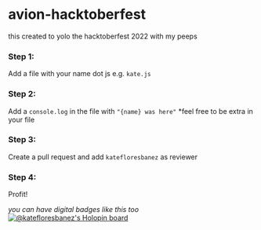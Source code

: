 # avion-hacktoberfest
this created to yolo the hacktoberfest 2022 with my peeps

### Step 1:
Add a file with your name dot js e.g. `kate.js`

### Step 2:
Add a `console.log` in the file with `"{name} was here"`
*feel free to be extra in your file

### Step 3:
Create a pull request and add `katefloresbanez` as reviewer 

### Step 4:
Profit!

_you can have digital badges like this too_
[![@katefloresbanez's Holopin board](https://holopin.me/katefloresbanez)](https://holopin.io/@katefloresbanez)
